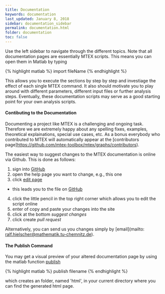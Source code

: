 ```yaml
---
title: Documentation
keywords: documentation
last_updated: January 8, 2018
sidebar: documentation_sidebar
permalink: documentation.html
folder: documentation
toc: false
---
```


Use the left sidebar to navigate through the different topics. Note that all
documentation pages are essentially MTEX scripts. This means you can open them
in Matlab by typing

{% highlight matlab %}
import fileName
{% endhighlight %}

This allows you to execute the sections by step by step and investiage the
effect of each single MTEX command. It also should motivate you to play around
with different parameters, different input files or further analysis
steps. Eventually, these documentation scripts may serve as a good starting
point for your own analysis scripts.

#### Contibuting to the Documentation

Documenting a project like MTEX is a challenging and ongoing task. Therefore
we are extremely happy about any spelling fixes, examples, theoretical
explainations, special use cases, etc. As a bonus everybody who contributed to
MTEX will automatically appear at the [contributors
page]https://github.com/mtex-toolbox/mtex/graphs/contributors).

The easiest way to suggest changes to the MTEX documentation is online via
Github. This is done as follows:

 1. sign into [GitHub](https://github.com)
 2. open the help page you want to change, e.g., this one
 3. click [edit page](https://github.com/mtex-toolbox/mtex-toolbox.github.io/blob/master/pages/documentation/documentation.md)
  - this leads you to the file on [GitHub](https://github.com)
 4. click the little pencil in the top right corner which allows you to
 edit the script online
 5. enter of copy and paste your changes into the site
 6. click at the bottom *suggest changes*
 7. click create *pull request*

Alternatively, you can send us you changes simply by [email](mailto: ralf.hielscher@mathematik.tu-chemnitz.de).

#### The Publish Command

You may get a visual preview of your altered documentation page by using the
matlab function
[publish](https://de.mathworks.com/help/matlab/matlab_prog/publishing-matlab-code.html)

{% highlight matlab %}
publish filename
{% endhighlight %}

which creates an folder, named 'html', in your current directory where you can
find the generated html page.
